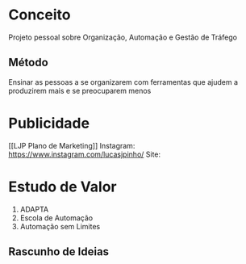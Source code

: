 # Conceito
Projeto pessoal sobre Organização, Automação e Gestão de Tráfego
## Método
Ensinar as pessoas a se organizarem com ferramentas que ajudem a produzirem mais e se preocuparem menos
# Publicidade
[[LJP Plano de Marketing]]
Instagram: https://www.instagram.com/lucasjpinho/
Site: 
# Estudo de Valor
1. ADAPTA
2. Escola de Automação
3. Automação sem Limites
## Rascunho de Ideias
